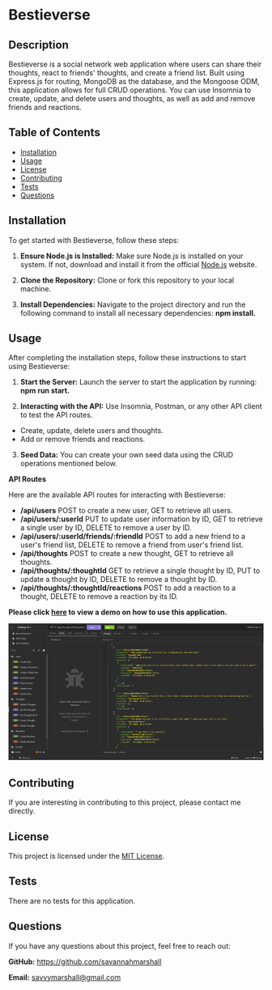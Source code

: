 # Bestieverse

## Description

Bestieverse is a social network web application where users can share their thoughts, react to friends' thoughts, and create a friend list. Built using Express.js for routing, MongoDB as the database, and the Mongoose ODM, this application allows for full CRUD operations. You can use Insomnia to create, update, and delete users and thoughts, as well as add and remove friends and reactions. 
  
## Table of Contents
  
- [Installation](#installation)
- [Usage](#usage)
- [License](#license)
- [Contributing](#contributing)
- [Tests](#tests)
- [Questions](#questions)

## Installation

To get started with Bestieverse, follow these steps:

1. **Ensure Node.js is Installed:** Make sure Node.js is installed on your system. If not, download and install it from the official [Node.js](https://nodejs.org/en) website.
   
2. **Clone the Repository:**  Clone or fork this repository to your local machine.
   
3. **Install Dependencies:** Navigate to the project directory and run the following command to install all necessary dependencies: **npm install.**


## Usage

After completing the installation steps, follow these instructions to start using Bestieverse:

1. **Start the Server:**  Launch the server to start the application by running: **npm run start.**

2. **Interacting with the API:** Use Insomnia, Postman, or any other API client to test the API routes.
- Create, update, delete users and thoughts.
- Add or remove friends and reactions.

3. **Seed Data:** You can create your own seed data using the CRUD operations mentioned below.

**API Routes**

Here are the available API routes for interacting with Bestieverse:

- **/api/users** POST to create a new user, GET to retrieve all users.
- **/api/users/:userId** PUT to update user information by ID, GET to retrieve a single user by ID, DELETE to remove a user by ID.
- **/api/users/:userId/friends/:friendId** POST to add a new friend to a user's friend list, DELETE to remove a friend from user's friend list.
- **/api/thoughts** POST to create a new thought, GET to retrieve all thoughts.
- **/api/thoughts/:thoughtId** GET to retrieve a single thought by ID, PUT to update a thought by ID, DELETE to remove a thought by ID.
- **/api/thoughts/:thoughtId/reactions** POST to add a reaction to a thought, DELETE to remove a reaction by its ID.


**Please click [here](https://www.loom.com/share/bf2bab7f3bd243e59789b29e81c40638?sid=06ae940f-1177-4c53-84c0-f50cb16c25f7) to view a demo on how to use this application.**


![screenshot of CRUD testing in Insomnia](https://github.com/savannahmarshall/Bestieverse/blob/main/assets/challenge-18.png)



## Contributing
If you are interesting in contributing to this project, please contact me directly. 

## License
This project is licensed under the [MIT License](https://opensource.org/license/MIT).

## Tests
There are no tests for this application.

## Questions
If you have any questions about this project, feel free to reach out:

**GitHub:** https://github.com/savannahmarshall  

**Email:** savvymarshall@gmail.com
